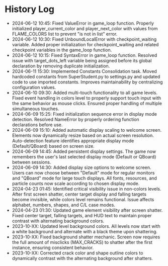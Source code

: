 # History Log

- 2024-06-12 10:45: Fixed ValueError in game_loop function. Properly initialized player_current_color and player_next_color with values from FLAME_COLORS list to prevent "is not in list" error.
- 2024-06-12 10:30: Fixed UnboundLocalError with checkpoint_waiting variable. Added proper initialization for checkpoint_waiting and related checkpoint variables in the game_loop function.
- 2024-06-12 10:15: Fixed SyntaxError in game_loop function. Resolved issue with target_dots_left variable being assigned before its global declaration by removing duplicate initialization.
- 2024-06-11 15:30: Implemented Constants Consolidation task. Moved hardcoded constants from SuperStudent.py to settings.py and updated code to use imported constants. Improves maintainability by centralizing configuration values.
- 2024-06-10 09:30: Added multi-touch functionality to all game levels. Fixed event handling in colors level to properly support touch input with the same behavior as mouse clicks. Ensured proper handling of multiple simultaneous touches.
- 2024-06-09 15:25: Fixed initialization sequence error in display mode detection. Resolved NameError by properly ordering function declarations before use.
- 2024-06-09 15:10: Added automatic display scaling to welcome screen. Elements now dynamically resize based on actual screen resolution. Auto-detection feature identifies appropriate display mode (Default/QBoard) based on screen size.
- 2024-06-09 14:45: Added persistent display settings. The game now remembers the user's last selected display mode (Default or QBoard) between sessions.
- 2024-06-09 14:30: Added display size options to welcome screen. Users can now choose between "Default" mode for regular monitors and "QBoard" mode for large touch displays. All fonts, resources, and particle counts now scale according to chosen display mode.
- 2024-04-23 01:45: Identified critical visibility issue in non-colors levels. After first screen shatter, center target display and falling targets become invisible, while colors level remains functional. Issue affects alphabet, numbers, shapes, and C/L case modes.
- 2024-04-23 01:30: Updated game element visibility after screen shatter. Fixed center target, falling targets, and HUD text to maintain proper contrast with alternating background colors.
- 2023-10-XX: Updated level background colors. All levels now start with a white background and alternate with a black theme upon shattering. 
- 2023-10-XX: Fixed background shatter mechanic. Screen now requires the full amount of misclicks (MAX_CRACKS) to shatter after the first instance, ensuring consistent behavior. 
- 2023-10-XX: Corrected crack color and shape outline colors to dynamically contrast with the alternating background after shatters. 